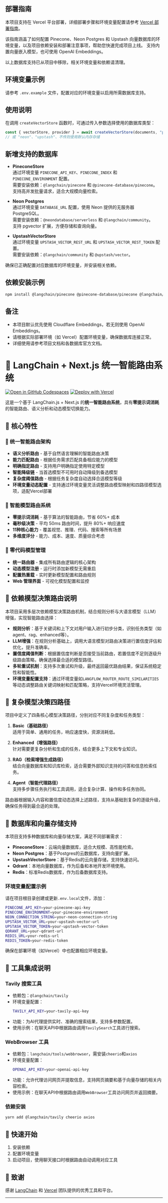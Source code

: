 ## 部署指南

本项目支持在 Vercel 平台部署，详细部署步骤和环境变量配置请参考 
[Vercel 部署指南](docs/vercel_deployment_guide.md)。

该指南涵盖了如何配置 Pinecone、Neon Postgres 和 Upstash 向量数据库的环境变量，以及项目依赖安装和部署注意事项，帮助您快速完成项目上线。
  支持内置向量嵌入模型，也可使用 OpenAI Embeddings。

以上数据库支持已从项目中移除，相关环境变量和依赖请清理。

## 环境变量示例

请参考 `.env.example` 文件，配置对应的环境变量以启用所需数据库支持。

## 使用说明

在调用 `createVectorStore` 函数时，可通过传入参数选择使用的数据库类型：

```ts
const { vectorStore, provider } = await createVectorStore(documents, "pinecone");
// 或 "neon"、"upstash"、不传则使用默认内存存储
```

## 新增支持的数据库

- **PineconeStore**  
  通过环境变量 `PINECONE_API_KEY`、`PINECONE_INDEX` 和 `PINECONE_ENVIRONMENT` 配置。  
  需要安装依赖：`@langchain/pinecone` 和 `@pinecone-database/pinecone`。  
  支持高并发批量请求，适合大规模向量检索。

- **Neon Postgres**  
  通过环境变量 `DATABASE_URL` 配置，使用 Neon 提供的无服务器 PostgreSQL。  
  需要安装依赖：`@neondatabase/serverless` 和 `@langchain/community`。  
  支持 pgvector 扩展，方便存储和查询向量。

- **UpstashVectorStore**  
  通过环境变量 `UPSTASH_VECTOR_REST_URL` 和 `UPSTASH_VECTOR_REST_TOKEN` 配置。  
  需要安装依赖：`@langchain/community` 和 `@upstash/vector`。  

确保已正确配置对应数据库的环境变量，并安装相关依赖。

## 依赖安装示例

```bash
npm install @langchain/pinecone @pinecone-database/pinecone @langchain/community @neondatabase/serverless @upstash/vector
```

## 备注

- 本项目默认优先使用 Cloudflare Embeddings，若无则使用 OpenAI Embeddings。  
- 请根据实际部署环境（如 Vercel）配置环境变量，确保数据库连接正常。  
- 详细使用请参考项目文档和各数据库官方文档。
# 🤖 LangChain + Next.js 统一智能路由系统

[![Open in GitHub Codespaces](https://github.com/codespaces/badge.svg)](https://codespaces.new/langchain-ai/langchain-nextjs-template)
[![Deploy with Vercel](https://vercel.com/button)](https://vercel.com/new/clone?repository-url=https%3A%2F%2Fgithub.com%2Flangchain-ai%2Flangchain-nextjs-template)

这是一个基于 LangChain.js + Next.js 的**统一智能路由系统**，具有**零提示词消耗**的智能路由、语义分析和动态模型切换能力。

## 🌟 核心特性

### 🎯 统一智能路由架构
- **语义分析路由** - 基于自然语言理解的智能路由决策
- **能力匹配路由** - 根据任务需求匹配具备相应能力的模型
- **明确指定路由** - 支持用户明确指定使用特定模型
- **智能降级链** - 当首选模型不可用时自动降级到备选模型
- **复杂度阈值路由** - 根据任务复杂度自动选择合适模型等级
- **环境变量动态配置** - 支持通过环境变量灵活调整路由模型映射和四路径模型选项，适配Vercel部署

### 🚀 智能模型路由系统
- **零提示词消耗** - 基于算法的智能路由，节省 60%+ 成本
- **毫秒级决策** - 平均 50ms 路由时间，提升 80%+ 响应速度
- **11种核心能力** - 覆盖视觉、推理、代码、搜索等所有场景
- **多维度评分** - 能力、成本、速度、质量综合考虑

### 🔧 零代码模型管理
- **统一路由器** - 集成所有路由逻辑的核心架构
- **动态模型注册** - 运行时添加新模型无需重启
- **配置热重载** - 实时更新模型配置和路由规则
- **Web 管理界面** - 可视化模型配置和监控

## 🧩 依赖模型决策路由说明

本项目采用多层次依赖模型决策路由机制，结合规则分析与大语言模型（LLM）增强，实现智能路由选择：

- **规则分析**：基于关键词和上下文对用户输入进行初步分类，识别任务类型（如agent、rag、enhanced等）。
- **LLM增强**：在规则分析基础上，调用大语言模型对路由决策进行置信度评估和优化，提升准确率。
- **置信度阈值判断**：根据置信度判断是否接受当前路由，若置信度不足则逐级升级路由策略，确保选择最合适的模型路径。
- **多轮重试机制**：支持多次重试和升级，最终返回最优路由结果，保证系统稳定性和智能性。
- **环境变量配置支持**：通过环境变量如`LANGFLOW_ROUTER_ROUTE_SIMILARITIES`等动态调整路由关键词映射和匹配策略，支持Vercel环境灵活管理。

## 🔄 复杂模型决策四路径

项目中定义了四条核心模型决策路径，分别对应不同复杂度和任务类型：

1. **Basic（基础路径）**  
   适用于简单、通用的任务，响应速度快，资源消耗低。

2. **Enhanced（增强路径）**  
   针对需要更复杂分析和生成的任务，结合更多上下文和专业知识。

3. **RAG（检索增强生成路径）**  
   结合向量数据库和知识库检索，适合需要外部知识支持的问答和信息检索任务。

4. **Agent（智能代理路径）**  
   支持多步骤任务执行和工具调用，适合复杂计算、操作和多任务协同。

路由器根据输入内容和置信度动态选择上述路径，支持从基础到复杂的逐级升级，确保任务得到最合适的处理。

## 🚀 数据库和向量存储支持

本项目支持多种数据库和向量存储方案，满足不同部署需求：

- **PineconeStore**：云端向量数据库，适合大规模、高性能检索。
- **Neon Postgres**：基于Postgres的云数据库，支持向量扩展。
- **UpstashVectorStore**：基于Redis的云向量存储，支持快速访问。
- **Qdrant**：本地向量数据库，作为后备和本地开发环境使用。
- **Redis**：标准Redis数据库，作为后备数据库支持。

### 环境变量配置示例

请在项目根目录创建或更新`.env.local`文件，添加：

```bash
PINECONE_API_KEY=your-pinecone-api-key
PINECONE_ENVIRONMENT=your-pinecone-environment
NEON_CONNECTION_STRING=your-neon-connection-string
UPSTASH_VECTOR_URL=your-upstash-vector-url
UPSTASH_VECTOR_TOKEN=your-upstash-vector-token
QDRANT_URL=your-qdrant-url
REDIS_URL=your-redis-url
REDIS_TOKEN=your-redis-token
```

确保在部署环境（如Vercel）中也配置相应环境变量。

## 🔧 工具集成说明

### Tavily 搜索工具

- 依赖包：`@langchain/tavily`
- 环境变量配置：
  ```bash
  TAVILY_API_KEY=your-tavily-api-key
  ```
- 功能：为AI代理提供实时、准确的搜索结果，支持多参数配置。
- 使用示例：在聊天API中根据路由调用`TavilySearch`工具进行搜索。

### WebBrowser 工具

- 依赖包：`langchain/tools/webbrowser`，需安装`cheerio`和`axios`
- 环境变量配置：
  ```bash
  OPENAI_API_KEY=your-openai-api-key
  ```
- 功能：允许代理访问网页并提取信息，支持网页摘要和基于向量存储的相关内容检索。
- 使用示例：在聊天API中根据路由调用`WebBrowser`工具访问网页并返回摘要。

### 依赖安装

```bash
yarn add @langchain/tavily cheerio axios
```

## 🚀 快速开始

1. 安装依赖
2. 配置环境变量
3. 启动项目，使用聊天接口时根据路由自动调用对应工具

## 🙏 致谢

感谢 [LangChain](https://langchain.com) 和 [Vercel](https://vercel.com) 团队提供的优秀工具和平台。

---
